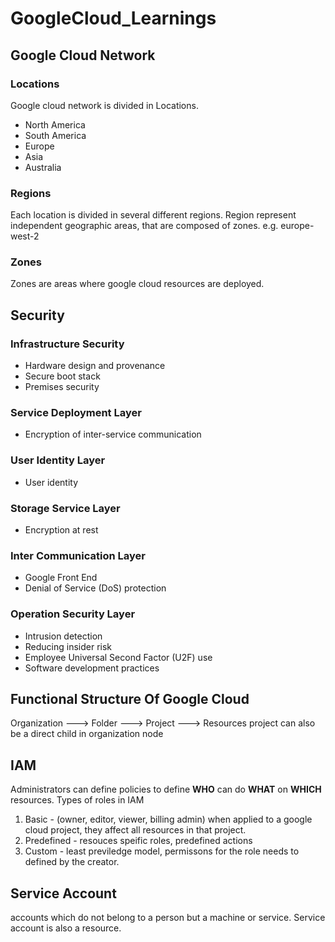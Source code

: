 # GoogleCloud_Learnings

## Google Cloud Network
### Locations
Google cloud network is divided in Locations.
- North America
- South America
- Europe
- Asia
- Australia

### Regions
Each location is divided in several different regions. Region represent independent geographic areas, that are composed of zones.
e.g. europe-west-2

### Zones
Zones are areas where google cloud resources are deployed.


## Security
### Infrastructure Security
- Hardware design and provenance
- Secure boot stack
- Premises security

### Service Deployment Layer
- Encryption of inter-service communication

### User Identity Layer
- User identity

### Storage Service Layer
- Encryption at rest

### Inter Communication Layer
- Google Front End
- Denial of Service (DoS) protection

### Operation Security Layer
- Intrusion detection
- Reducing insider risk
- Employee Universal Second Factor (U2F) use
- Software development practices

## Functional Structure Of Google Cloud
Organization ---> Folder ---> Project ---> Resources
project can also be a direct child in organization node

## IAM
Administrators can define policies to define **WHO** can do **WHAT** on **WHICH** resources.
Types of roles in IAM
1. Basic - (owner, editor, viewer, billing admin) when applied to a google cloud project, they affect all resources in that project.
2. Predefined - resouces speific roles, predefined actions
3. Custom - least previledge model, permissons for the role needs to defined by the creator.

 ## Service Account
 accounts which do not belong to a person but a machine or service. Service account is also a resource.

 


